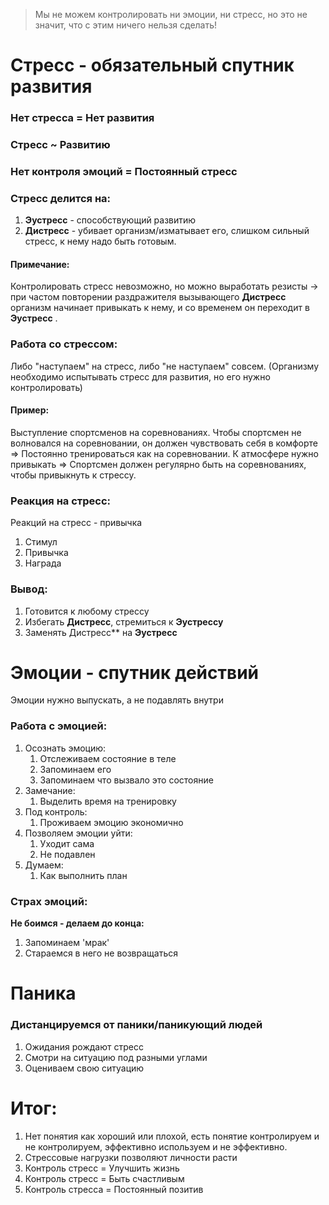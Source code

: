 >  Мы не можем контролировать ни эмоции, ни стресс, но это не значит, что с этим ничего нельзя сделать!


 
# **Стресс** - обязательный спутник развития


### Нет стресcа = Нет развития
### Стресс ~ Развитию
### Нет контроля эмоций = Постоянный стресс


### Стресс делится на:
   1. **Эустресс** - способствующий развитию
   2. **Дистресс** - убивает организм/изматывает его, слишком сильный стресс, к нему надо быть готовым.


#### Примечание:
Контролировать стресс невозможно, но можно выработать резисты -> при частом повторении раздражителя вызывающего **Дистресс** организм начинает привыкать к нему, и со временем он переходит в  **Эустресс** .


### Работа со стрессом:
Либо "наступаем" на стресс, либо "не наступаем" совсем.
(Организму необходимо испытывать стресс для развития, но его нужно контролировать)

#### Пример: 
Выступление спортсменов на соревнованиях.
Чтобы спортсмен не волновался на соревновании, он должен чувствовать себя в комфорте => Постоянно тренироваться как на соревновании.
К атмосфере нужно привыкать => Спортсмен должен регулярно быть на соревнованиях, чтобы привыкнуть к стрессу.


### Реакция на стресс:
Реакций на стресс - привычка
1. Стимул
2. Привычка
3. Награда


### Вывод:
1. Готовится к любому стрессу
2. Избегать **Дистресс**, стремиться к **Эустрессу**
3. Заменять Дистресс** на **Эустресс**



# Эмоции - спутник действий
Эмоции нужно выпускать, а не подавлять внутри


### Работа с эмоцией:
1. Осознать эмоцию:
	1. Отслеживаем состояние в теле
	2. Запоминаем его
	3. Запоминаем что вызвало это состояние
2. Замечание:
	1. Выделить время на тренировку
3. Под контроль:
	1. Проживаем эмоцию экономично
4. Позволяем эмоции уйти:
	1. Уходит сама
	2. Не подавлен
5. Думаем:
	1. Как выполнить план


### Страх эмоций:
**Не боимся - делаем до конца:**
1. Запоминаем 'мрак'
2. Стараемся в него не возвращаться




# Паника

### Дистанцируемся от паники/паникующий людей
1. Ожидания рождают стресс
2. Смотри на ситуацию под разными углами
3. Оцениваем свою ситуацию





# Итог:
1. Нет понятия как хороший или плохой, есть понятие контролируем и не контролируем, эффективно используем и не эффективно.
2. Стрессовые нагрузки позволяют личности расти
3. Контроль стресс = Улучшить жизнь
4. Контроль стресс = Быть счастливым
5. Контроль стресса = Постоянный позитив